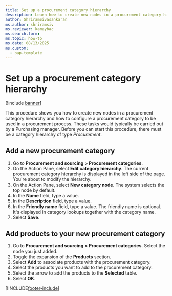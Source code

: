 ```yaml
---
title: Set up a procurement category hierarchy
description: Learn how to create new nodes in a procurement category hierarchy and how to configure a procurement category to be used in a procurement process. 
author: ShriramSivasankaran
ms.author: shriramsiv
ms.reviewer: kamaybac
ms.search.form: 
ms.topic: how-to
ms.date: 08/13/2025
ms.custom: 
  - bap-template
---
```


# Set up a procurement category hierarchy

[!include [banner](../../includes/banner.md)]

This procedure shows you how to create new nodes in a procurement category hierarchy and how to configure a procurement category to be used in a procurement process. These tasks would typically be carried out by a Purchasing manager. Before you can start this procedure, there must be a category hierarchy of type *Procurement*.

## Add a new procurement category

1. Go to **Procurement and sourcing > Procurement categories**.
2. On the Action Pane, select **Edit category hierarchy**. The current procurement category hierarchy is displayed in the left side of the page. You're about to modify the hierarchy.  
3. On the Action Pane, select **New category node**. The system selects the top node by default.
4. In the **Name** field, type a value.
5. In the **Description** field, type a value.
6. In the **Friendly name** field, type a value. The friendly name is optional. It's displayed in category lookups together with the category name.  
7. Select **Save**.

## Add products to your new procurement category

1. Go to **Procurement and sourcing > Procurement categories**. Select the node you just added.
2. Toggle the expansion of the **Products** section.
3. Select **Add** to associate products with the procurement category.
4. Select the products you want to add to the procurement category.
5. Select the arrow to add the products to the **Selected** table.
6. Select **OK**.

[!INCLUDE[footer-include](../../../includes/footer-banner.md)]
